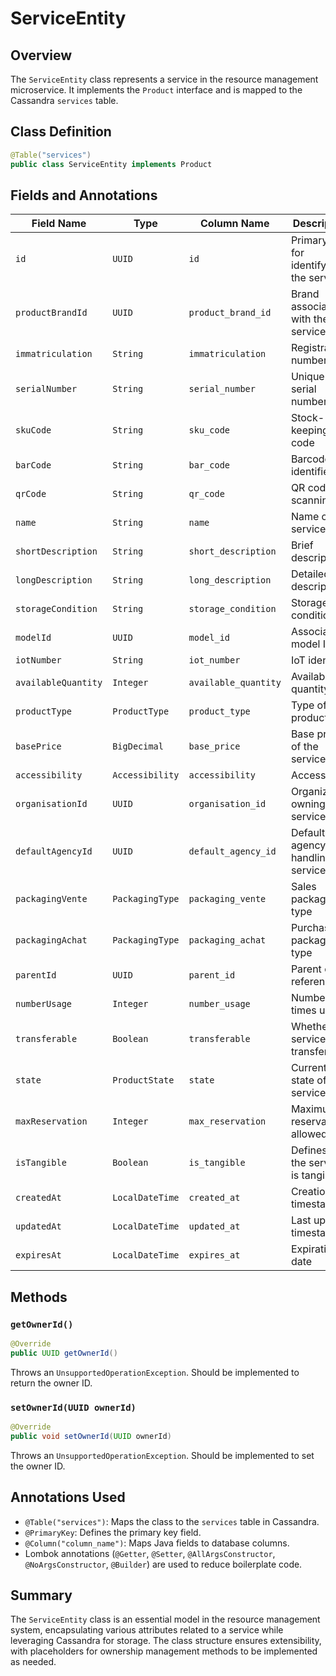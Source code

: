 # ServiceEntity

## Overview
The `ServiceEntity` class represents a service in the resource management microservice. It implements the `Product` interface and is mapped to the Cassandra `services` table.

## Class Definition
```java
@Table("services")
public class ServiceEntity implements Product
```

## Fields and Annotations

| Field Name         | Type              | Column Name           | Description |
|-------------------|------------------|----------------------|-------------|
| `id`              | `UUID`            | `id`                 | Primary key for identifying the service |
| `productBrandId`  | `UUID`            | `product_brand_id`   | Brand associated with the service |
| `immatriculation` | `String`          | `immatriculation`    | Registration number |
| `serialNumber`    | `String`          | `serial_number`      | Unique serial number |
| `skuCode`         | `String`          | `sku_code`           | Stock-keeping unit code |
| `barCode`         | `String`          | `bar_code`           | Barcode identifier |
| `qrCode`          | `String`          | `qr_code`            | QR code for scanning |
| `name`            | `String`          | `name`               | Name of the service |
| `shortDescription`| `String`          | `short_description`  | Brief description |
| `longDescription` | `String`          | `long_description`   | Detailed description |
| `storageCondition`| `String`          | `storage_condition`  | Storage conditions |
| `modelId`         | `UUID`            | `model_id`           | Associated model ID |
| `iotNumber`       | `String`          | `iot_number`         | IoT identifier |
| `availableQuantity`| `Integer`        | `available_quantity` | Available quantity |
| `productType`     | `ProductType`     | `product_type`       | Type of product |
| `basePrice`       | `BigDecimal`      | `base_price`         | Base price of the service |
| `accessibility`   | `Accessibility`   | `accessibility`      | Access level |
| `organisationId`  | `UUID`            | `organisation_id`    | Organization owning the service |
| `defaultAgencyId` | `UUID`            | `default_agency_id`  | Default agency handling the service |
| `packagingVente`  | `PackagingType`   | `packaging_vente`    | Sales packaging type |
| `packagingAchat`  | `PackagingType`   | `packaging_achat`    | Purchase packaging type |
| `parentId`        | `UUID`            | `parent_id`          | Parent entity reference |
| `numberUsage`     | `Integer`         | `number_usage`       | Number of times used |
| `transferable`    | `Boolean`         | `transferable`       | Whether the service is transferable |
| `state`           | `ProductState`    | `state`              | Current state of the service |
| `maxReservation`  | `Integer`         | `max_reservation`    | Maximum reservations allowed |
| `isTangible`      | `Boolean`         | `is_tangible`        | Defines if the service is tangible |
| `createdAt`       | `LocalDateTime`   | `created_at`         | Creation timestamp |
| `updatedAt`       | `LocalDateTime`   | `updated_at`         | Last update timestamp |
| `expiresAt`       | `LocalDateTime`   | `expires_at`         | Expiration date |

## Methods

### `getOwnerId()`
```java
@Override
public UUID getOwnerId()
```
Throws an `UnsupportedOperationException`. Should be implemented to return the owner ID.

### `setOwnerId(UUID ownerId)`
```java
@Override
public void setOwnerId(UUID ownerId)
```
Throws an `UnsupportedOperationException`. Should be implemented to set the owner ID.

## Annotations Used
- `@Table("services")`: Maps the class to the `services` table in Cassandra.
- `@PrimaryKey`: Defines the primary key field.
- `@Column("column_name")`: Maps Java fields to database columns.
- Lombok annotations (`@Getter`, `@Setter`, `@AllArgsConstructor`, `@NoArgsConstructor`, `@Builder`) are used to reduce boilerplate code.

## Summary
The `ServiceEntity` class is an essential model in the resource management system, encapsulating various attributes related to a service while leveraging Cassandra for storage. The class structure ensures extensibility, with placeholders for ownership management methods to be implemented as needed.

